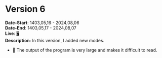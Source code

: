 # Version 6
**Date-Start**: 1403,05,16 - 2024,08,06<br>
**Date-End**: 1403,05,17 - 2024,08,07<br>
**Live**: [🖥️](https://amirhossein-github.github.io/teacher-khateri/side-projects/puzzle1/version/v5/index.html)<br>
**Description**: In this version, I added new modes.

- 🔴 The output of the program is very large and makes it difficult to read.